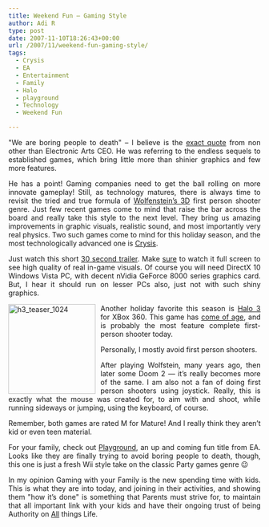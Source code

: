 ```yaml
---
title: Weekend Fun – Gaming Style
author: Adi R
type: post
date: 2007-11-10T18:26:43+00:00
url: /2007/11/weekend-fun-gaming-style/
tags:
  - Crysis
  - EA
  - Entertainment
  - Family
  - Halo
  - playground
  - Technology
  - Weekend Fun

---
```

<p align="justify">
  "We are boring people to death" &#8211; I believe is the <a href="http://terranova.blogs.com/terra_nova/2007/07/this-just-in-ea.html" target="_blank">exact quote</a> from non other than Electronic Arts CEO. He was referring to the endless sequels to established games, which bring little more than shinier graphics and few more features.
</p>

<p align="justify">
  He has a point! Gaming companies need to get the ball rolling on more innovate gameplay! Still, as technology matures, there is always time to revisit the tried and true formula of <a href="http://en.wikipedia.org/wiki/Wolfenstein_3D" target="_blank">Wolfenstein&#8217;s 3D</a> first person shooter genre. Just few recent games come to mind that raise the bar across the board and really take this style to the next level. They bring us amazing improvements in graphic visuals, realistic sound, and most importantly very real physics. Two such games come to mind for this holiday season, and the most technologically advanced one is <a href="http://www.ea.com/crysis/home.jsp" target="_blank">Crysis</a>.
</p>

<p align="justify">
  Just watch this short <a href="http://stage6.divx.com/EA-Crysis/video/1826714/Crysis-trailer" target="_blank">30 second trailer</a>. Make <u>sure</u> to watch it full screen to see high quality of real in-game visuals. Of course you will need DirectX 10 Windows Vista PC, with decent nVidia GeForce 8000 series graphics card. But, I hear it should run on lesser PCs also, just not with such shiny graphics.
</p>

<p align="justify">
  <a href="http://www.halo3.com/"><img id="id" style="border-right: 0px; border-top: 0px; margin: 0px 10px 0px 0px; border-left: 0px; border-bottom: 0px" height="179" alt="h3_teaser_1024" src="https://i2.wp.com/www.adir1.com//uploads/2007/11/h3-teaser-1024.jpg?resize=174%2C179" width="174" align="left" border="0" data-recalc-dims="1" /></a> Another holiday favorite this season is <a href="http://www.halo3.com/">Halo 3</a> for XBox 360. This game has <a href="http://stage6.divx.com/G4TV/video/1711476/X-Play's-Halo-3-Review" target="_blank">come of age</a>, and is probably the most feature complete first-person shooter today.
</p>

<p align="justify">
  Personally, I mostly avoid first person shooters.
</p>

<p align="justify">
  After playing Wolfstein, many years ago, then later some Doom 2 &#8212; it&#8217;s really becomes more of the same. I am also not a fan of doing first person shooters using joystick. Really, this is exactly what the mouse was created for, to aim with and shoot, while running sideways or jumping, using the keyboard, of course.
</p>

<p align="justify">
  Remember, both games are rated M for Mature! And I really think they aren&#8217;t kid or even teen material.
</p>

<p align="justify">
  For your family, check out <a href="http://www.ea.com/eaplayground/" target="_blank">Playground</a>, an up and coming fun title from EA. Looks like they are finally trying to avoid boring people to death, though, this one is just a fresh Wii style take on the classic Party games genre 😉
</p>

<p align="justify">
  In my opinion Gaming with your Family is the new spending time with kids. This is what they are into today, and joining in their activities, and showing them "how it&#8217;s done" is something that Parents must strive for, to maintain that all important link with your kids and have their ongoing trust of being Authority on <u>All</u> things Life.
</p>